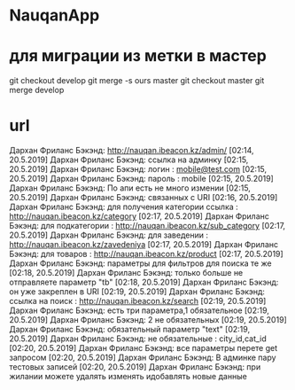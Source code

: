 # NauqanApp

# для миграции из метки в мастер
git checkout develop
git merge -s ours master
git checkout master
git merge develop


# url
 Дархан Фриланс Бэкэнд: http://nauqan.ibeacon.kz/admin/
[02:14, 20.5.2019] Дархан Фриланс Бэкэнд: ссылка на админку
[02:15, 20.5.2019] Дархан Фриланс Бэкэнд: логин : mobile@test.com
[02:15, 20.5.2019] Дархан Фриланс Бэкэнд: пароль : mobile
[02:15, 20.5.2019] Дархан Фриланс Бэкэнд: По апи есть не много измении
[02:15, 20.5.2019] Дархан Фриланс Бэкэнд: связанных с URI
[02:16, 20.5.2019] Дархан Фриланс Бэкэнд: для получения категории ссылка : http://nauqan.ibeacon.kz/category
[02:17, 20.5.2019] Дархан Фриланс Бэкэнд: для подкатегории : http://nauqan.ibeacon.kz/sub_category
[02:17, 20.5.2019] Дархан Фриланс Бэкэнд: для заведении : http://nauqan.ibeacon.kz/zavedeniya
[02:17, 20.5.2019] Дархан Фриланс Бэкэнд: для товаров : http://nauqan.ibeacon.kz/product
[02:17, 20.5.2019] Дархан Фриланс Бэкэнд: параметры для фильтров для поиска те же
[02:18, 20.5.2019] Дархан Фриланс Бэкэнд: только больше не отправляете параметр "tb"
[02:18, 20.5.2019] Дархан Фриланс Бэкэнд: он уже закреплен в URI
[02:19, 20.5.2019] Дархан Фриланс Бэкэнд: ссылка на поиск : http://nauqan.ibeacon.kz/search
[02:19, 20.5.2019] Дархан Фриланс Бэкэнд: есть три параметра,1 обязательное
[02:19, 20.5.2019] Дархан Фриланс Бэкэнд: 2 не обязательных
[02:19, 20.5.2019] Дархан Фриланс Бэкэнд: обязательный параметр "text"
[02:19, 20.5.2019] Дархан Фриланс Бэкэнд: не обязательные : city_id,cat_id
[02:20, 20.5.2019] Дархан Фриланс Бэкэнд: все параметры перете get запросом
[02:20, 20.5.2019] Дархан Фриланс Бэкэнд: В админке пару тестовых записей
[02:20, 20.5.2019] Дархан Фриланс Бэкэнд: при жилании можете удалять изменять идобавлять новые данные